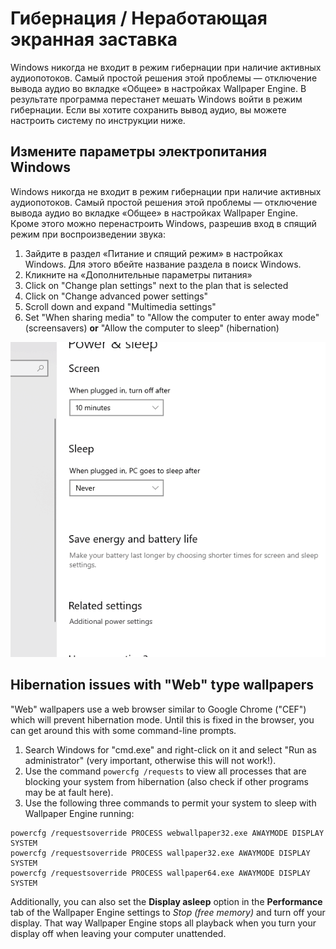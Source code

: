 # Гибернация / Неработающая экранная заставка

Windows никогда не входит в режим гибернации при наличие активных аудиопотоков. Самый простой решения этой проблемы — отключение вывода аудио во вкладке «Общее» в настройках Wallpaper Engine. В результате программа перестанет мешать Windows войти в режим гибернации. Если вы хотите сохранить вывод аудио, вы можете настроить систему по инструкции ниже.

## Измените параметры электропитания Windows

Windows никогда не входит в режим гибернации при наличие активных аудиопотоков. Самый простой решения этой проблемы — отключение вывода аудио во вкладке «Общее» в настройках Wallpaper Engine. Кроме этого можно перенастроить Windows, разрешив вход в спящий режим при воспроизведении звука:

1. Зайдите в раздел «Питание и спящий режим» в настройках Windows. Для этого вбейте название раздела в поиск Windows.
2. Кликните на «Дополнительные параметры питания»
3. Click on "Change plan settings" next to the plan that is selected
4. Click on "Change advanced power settings"
5. Scroll down and expand "Multimedia settings"
6. Set "When sharing media" to "Allow the computer to enter away mode" (screensavers) **or** "Allow the computer to sleep" (hibernation)

![Enable "Allow the computer to sleep"](./power.gif)

## Hibernation issues with "Web" type wallpapers

"Web" wallpapers use a web browser similar to Google Chrome ("CEF") which will prevent hibernation mode. Until this is fixed in the browser, you can get around this with some command-line prompts.

1. Search Windows for "cmd.exe" and right-click on it and select "Run as administrator" (very important, otherwise this will not work!).
2. Use the command `powercfg /requests` to view all processes that are blocking your system from hibernation (also check if other programs may be at fault here).
3. Use the following three commands to permit your system to sleep with Wallpaper Engine running:

```
powercfg /requestsoverride PROCESS webwallpaper32.exe AWAYMODE DISPLAY SYSTEM
powercfg /requestsoverride PROCESS wallpaper32.exe AWAYMODE DISPLAY SYSTEM
powercfg /requestsoverride PROCESS wallpaper64.exe AWAYMODE DISPLAY SYSTEM
```

Additionally, you can also set the **Display asleep** option in the **Performance** tab of the Wallpaper Engine settings to *Stop (free memory)* and turn off your display. That way Wallpaper Engine stops all playback when you turn your display off when leaving your computer unattended.